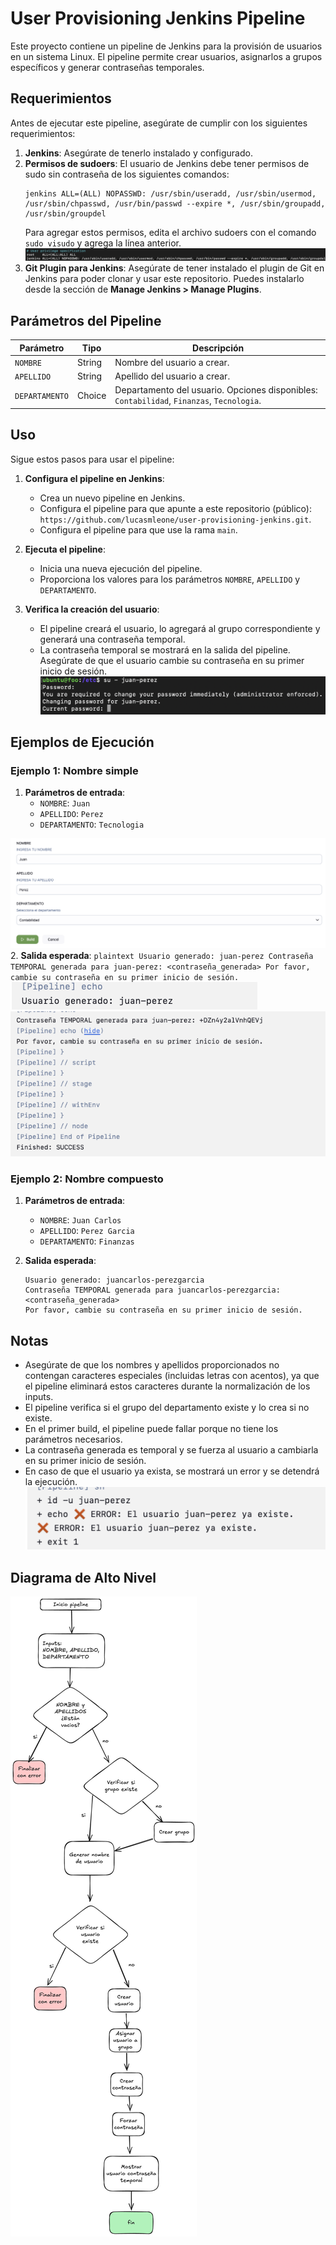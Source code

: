 # User Provisioning Jenkins Pipeline

Este proyecto contiene un pipeline de Jenkins para la provisión de usuarios en un sistema Linux. El pipeline permite crear usuarios, asignarlos a grupos específicos y generar contraseñas temporales.

## Requerimientos

Antes de ejecutar este pipeline, asegúrate de cumplir con los siguientes requerimientos:

1. **Jenkins**: Asegúrate de tenerlo instalado y configurado.
2. **Permisos de sudoers**: El usuario de Jenkins debe tener permisos de sudo sin contraseña de los siguientes comandos:
    ```plaintext
    jenkins ALL=(ALL) NOPASSWD: /usr/sbin/useradd, /usr/sbin/usermod, /usr/sbin/chpasswd, /usr/bin/passwd --expire *, /usr/sbin/groupadd, /usr/sbin/groupdel
    ```
    Para agregar estos permisos, edita el archivo sudoers con el comando `sudo visudo` y agrega la línea anterior.
    ![sudoers](/media/sudofile.png)
3. **Git Plugin para Jenkins**: Asegúrate de tener instalado el plugin de Git en Jenkins para poder clonar y usar este repositorio. Puedes instalarlo desde la sección de **Manage Jenkins > Manage Plugins**.

## Parámetros del Pipeline

| Parámetro    | Tipo    | Descripción |
|--------------|---------|-------------|
| `NOMBRE`     | String  | Nombre del usuario a crear. |
| `APELLIDO`   | String  | Apellido del usuario a crear. |
| `DEPARTAMENTO` | Choice  | Departamento del usuario. Opciones disponibles: `Contabilidad`, `Finanzas`, `Tecnologia`. |

## Uso

Sigue estos pasos para usar el pipeline:

1. **Configura el pipeline en Jenkins**:
    - Crea un nuevo pipeline en Jenkins.
    - Configura el pipeline para que apunte a este repositorio (público):  
      `https://github.com/lucasmleone/user-provisioning-jenkins.git`.
    - Configura el pipeline para que use la rama `main`.

2. **Ejecuta el pipeline**:
    - Inicia una nueva ejecución del pipeline.
    - Proporciona los valores para los parámetros `NOMBRE`, `APELLIDO` y `DEPARTAMENTO`.

3. **Verifica la creación del usuario**:
    - El pipeline creará el usuario, lo agregará al grupo correspondiente y generará una contraseña temporal.
    - La contraseña temporal se mostrará en la salida del pipeline.  
      Asegúrate de que el usuario cambie su contraseña en su primer inicio de sesión.  
      ![Cambio de contraseña](/media/newPassword.png)

## Ejemplos de Ejecución

### Ejemplo 1: Nombre simple

1. **Parámetros de entrada**:
    - `NOMBRE`: `Juan`
    - `APELLIDO`: `Perez`
    - `DEPARTAMENTO`: `Tecnologia`

![example](/media/example.png)
2. **Salida esperada**:
    ```plaintext
    Usuario generado: juan-perez
    Contraseña TEMPORAL generada para juan-perez: <contraseña_generada>
    Por favor, cambie su contraseña en su primer inicio de sesión.
    ```
![consoleout1](/media/consoleOut1.png)
![consoleout2](/media/consoleOut2.png)

### Ejemplo 2: Nombre compuesto

1. **Parámetros de entrada**:
    - `NOMBRE`: `Juan Carlos`
    - `APELLIDO`: `Perez Garcia`
    - `DEPARTAMENTO`: `Finanzas`

2. **Salida esperada**:
    ```plaintext
    Usuario generado: juancarlos-perezgarcia
    Contraseña TEMPORAL generada para juancarlos-perezgarcia: <contraseña_generada>
    Por favor, cambie su contraseña en su primer inicio de sesión.
    ```
## Notas

- Asegúrate de que los nombres y apellidos proporcionados no contengan caracteres especiales (incluidas letras con acentos), ya que el pipeline eliminará estos caracteres durante la normalización de los inputs.
- El pipeline verifica si el grupo del departamento existe y lo crea si no existe.
- En el primer build, el pipeline puede fallar porque no tiene los parámetros necesarios.
- La contraseña generada es temporal y se fuerza al usuario a cambiarla en su primer inicio de sesión.
- En caso de que el usuario ya exista, se mostrará un error y se detendrá la ejecución.  
  ![Usuario existente](media/userFail.png)

## Diagrama de Alto Nivel

![Diagrama](/media/Diagrama.png)
